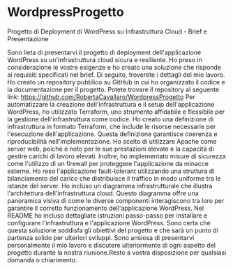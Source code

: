 # WordpressProgetto
Progetto di Deployment di WordPress su Infrastruttura Cloud - Brief e Presentazione

Sono lieta di presentarvi il progetto di deployment dell'applicazione WordPress su un'infrastruttura cloud sicura e resiliente. Ho preso in considerazione le vostre esigenze e ho creato una soluzione che risponde ai requisiti specificati nel brief. Di seguito, troverete i dettagli del mio lavoro.
Ho creato un repository pubblico su GitHub in cui ho organizzato il codice e la documentazione per il progetto. Potete trovare il repository al seguente link: https://github.com/RobertaCavallaro/WordpressProgetto
Per automatizzare la creazione dell'infrastruttura e il setup dell'applicazione WordPress, ho utilizzato Terraform, uno strumento affidabile e flessibile per la gestione dell'infrastruttura come codice. Ho creato una definizione di infrastruttura in formato Terraform, che include le risorse necessarie per l'esecuzione dell'applicazione. Questa definizione garantisce coerenza e riproducibilità nell'implementazione.
Ho scelto di utilizzare Apache come server web, poiché è noto per le sue prestazioni elevate e la capacità di gestire carichi di lavoro elevati. Inoltre, ho implementato misure di sicurezza come l'utilizzo di un firewall per proteggere l'applicazione da minacce esterne. Ho reso l'applicazione fault-tolerant utilizzando una struttura di bilanciamento del carico che distribuisce il traffico in modo uniforme tra le istanze del server.
Ho incluso un diagramma infrastrutturale che illustra l'architettura dell'infrastruttura cloud. Questo diagramma offre una panoramica visiva di come le diverse componenti interagiscono tra loro per garantire il corretto funzionamento dell'applicazione WordPress.
Nel README ho incluso dettagliate istruzioni passo-passo per installare e configurare l'infrastruttura e l'applicazione WordPress.
Sono certa che questa soluzione soddisfa gli obiettivi del progetto e che sarà un punto di partenza solido per ulteriori sviluppi.
Sono ansiosa di presentarvi personalmente il mio lavoro e discutere ulteriormente di ogni aspetto del progetto durante la nostra riunione.Resto a vostra disposizione per qualsiasi domanda o chiarimento.




